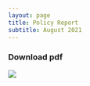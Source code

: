 ```yaml
---
layout: page
title: Policy Report
subtitle: August 2021
---
```


### Download pdf
[![](/assets/img/cover_policyReport.jpg)](/report/COVID_19_SYRIA_Policy_Report_Pax_Syriana.pdf)


